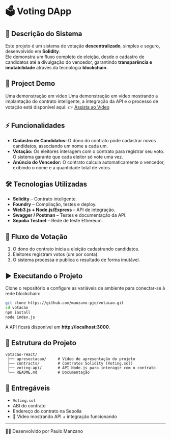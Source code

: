 # 🗳️ Voting DApp

## 📖 Descrição do Sistema

Este projeto é um sistema de votação **descentralizado**, simples e seguro, desenvolvido em **Solidity**.  
Ele demonstra um fluxo completo de eleição, desde o cadastro de candidatos até a divulgação do vencedor, garantindo **transparência e imutabilidade** através da tecnologia **blockchain**.


## 🎥 Project Demo

Uma demonstração em vídeo
Uma demonstração em vídeo mostrando a implantação do contrato inteligente, a integração da API e o processo de votação está disponível aqui:
👉 [Assista ao Vídeo](./apresentacao/voting-demo.mp4)

## ⚡ Funcionalidades
- **Cadastro de Candidatos:** O dono do contrato pode cadastrar novos candidatos, associando um nome a cada um.  
- **Votação:** Os eleitores interagem com o contrato para registrar seu voto. O sistema garante que cada eleitor só vote uma vez.  
- **Anúncio do Vencedor:** O contrato calcula automaticamente o vencedor, exibindo o nome e a quantidade total de votos.  

## 🛠 Tecnologias Utilizadas
- **Solidity** – Contrato inteligente.  
- **Foundry** – Compilação, testes e deploy.  
- **Web3.js + Node.js/Express** – API de integração.  
- **Swagger / Postman** – Testes e documentação da API.  
- **Sepolia Testnet** – Rede de teste Ethereum.  

## 🔄 Fluxo de Votação
1. O dono do contrato inicia a eleição cadastrando candidatos.  
2. Eleitores registram votos (um por conta).  
3. O sistema processa e publica o resultado de forma imutável.  

## ▶️ Executando o Projeto
Clone o repositório e configure as variáveis de ambiente para conectar-se à rede blockchain:  

```bash
git clone https://github.com/manzano-pje/votacao.git
cd votacao
npm install
node index.js
```

A API ficará disponível em **http://localhost:3000**.

## 📂 Estrutura do Projeto

```
votacao-react/
 ├── apresectacao/     # Vídeo de apresentação do projeto
 ├── contracts/        # Contratos Solidity (Voting.sol)
 ├── voting-api/       # API Node.js para interagir com o contrato
 └── README.md         # Documentação
```

## 🚀 Entregáveis
- `Voting.sol`  
- ABI do contrato  
- Endereço do contrato na Sepolia  
- 🎥 Vídeo mostrando API + integração funcionando  

---
👨‍💻 Desenvolvido por Paulo Manzano
